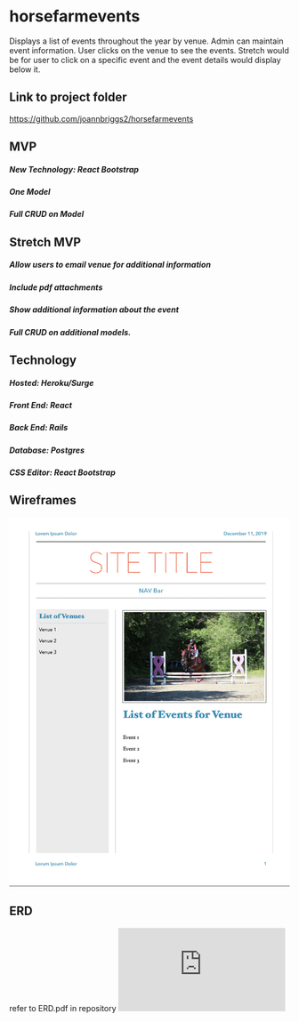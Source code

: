 # horsefarmevents

Displays a list of events throughout the year by venue. Admin can maintain event information. User clicks on the venue to see the events. Stretch would be for user to click on a specific event and the event details would display below it.

## Link to project folder

https://github.com/joannbriggs2/horsefarmevents

## MVP

##### New Technology: React Bootstrap

##### One Model

##### Full CRUD on Model

## Stretch MVP

##### Allow users to email venue for additional information

##### Include pdf attachments

##### Show additional information about the event

##### Full CRUD on additional models.

## Technology

##### Hosted: Heroku/Surge

##### Front End: React

##### Back End: Rails

##### Database: Postgres

##### CSS Editor: React Bootstrap

## Wireframes

![](https://github.com/joannbriggs2/horsefarmevents/blob/master/Wireframe.png)

## ERD

refer to ERD.pdf in repository
![](https://github.com/joannbriggs2/horsefarmevents/blob/master/ERD.pdf)
